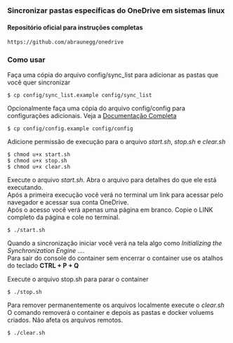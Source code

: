 ### Sincronizar pastas específicas do OneDrive em sistemas linux
#### Repositório oficial para instruções completas

    https://github.com/abraunegg/onedrive
    
### Como usar

Faça uma cópia do arquivo config/sync_list para adicionar as pastas que você quer sincronizar

    $ cp config/sync_list.example config/sync_list
    
Opcionalmente faça uma cópia do arquivo config/config para configurações adicionais. Veja a [Documentação Completa](https://github.com/abraunegg/onedrive/tree/master/docs)

    $ cp config/config.example config/config
    
Adicione permissão de execução para o arquivo *start.sh*, *stop.sh* e *clear.sh*

    $ chmod u+x start.sh
    $ chmod u+x stop.sh 
    $ chmod u+x clear.sh 
    
Execute o arquivo *start.sh*. Abra o arquivo para detalhes do que ele está executando. <br>
Após a primeira execução você verá no terminal um link para acessar pelo navegador e acessar sua conta OneDrive.<br>
Após o acesso você verá apenas uma página em branco. Copie o LINK completo da página e cole no terminal.<br>

    $ ./start.sh
    
Quando a sincronização iniciar você verá na tela algo como *Initializing the Synchronization Engine ...*. <br>
Para sair do console do container sem encerrar o container use os atalhos do teclado **CTRL + P + Q**
    
Execute o arquivo stop.sh para parar o container
    
    $ ./stop.sh
    
Para remover permanentemente os arquivos localmente execute o *clear.sh*
O comando removerá o container e depois as pastas e docker voluems criados. 
Não afeta os arquivos remotos.

    $ ./clear.sh
